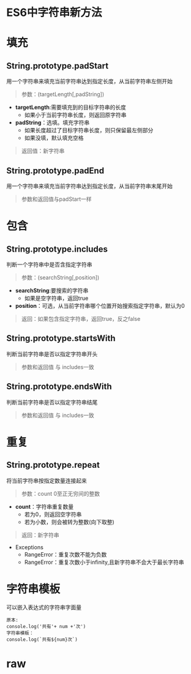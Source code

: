 # ES6中字符串新方法 
# 填充
## String.prototype.padStart 
用一个字符串来填充当前字符串达到指定长度，从当前字符串左侧开始
> 参数：(targetLength[,padString])
- **targetLength**:需要填充到的目标字符串的长度
  - 如果小于当前字符串长度，则返回原字符串
- **padString**：选填。填充字符串
  - 如果长度超过了目标字符串长度，则只保留最左侧部分
  - 如果没填，默认填充空格
> 返回值：新字符串
## String.prototype.padEnd
用一个字符串来填充当前字符串达到指定长度，从当前字符串末尾开始
> 参数和返回值与padStart一样
# 包含
## String.prototype.includes
判断一个字符串中是否含指定字符串
> 参数：(searchString[,position])
- **searchString**:要搜索的字符串
  - 如果是空字符串，返回true
- **position**：可选，从当前字符串哪个位置开始搜索指定字符串，默认为0
> 返回：如果包含指定字符串，返回true，反之false
## String.prototype.startsWith
判断当前字符串是否以指定字符串开头
> 参数和返回值 与 includes一致
## String.prototype.endsWith
判断当前字符串是否以指定字符串结尾
> 参数和返回值 与 includes一致

# 重复
## String.prototype.repeat
将当前字符串按指定数量连接起来
> 参数：count 0至正无穷间的整数

- **count**：字符串重复数量
  - 若为0，则返回空字符串
  - 若为小数，则会被转为整数(向下取整)
> 返回：新字符串

- Exceptions
  - RangeError：重复次数不能为负数
  - RangeError：重复次数小于infinity,且新字符串不会大于最长字符串
# 字符串模板
可以嵌入表达式的字符串字面量
```
原本:
console.log('共有'+ num +'次')
字符串模板：
console.log(`共有${num}次`)
```

# raw
